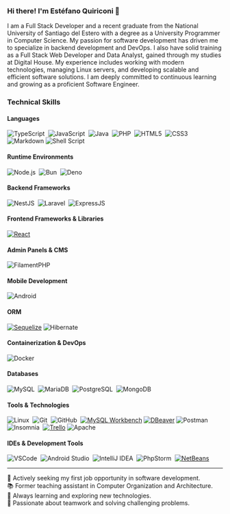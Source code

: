 ### Hi there! I'm Estéfano Quiriconi 👋  

I am a Full Stack Developer and a recent graduate from the National University of Santiago del Estero with a degree as a University Programmer in Computer Science. My passion for software development has driven me to specialize in backend development and DevOps. I also have solid training as a Full Stack Web Developer and Data Analyst, gained through my studies at Digital House. My experience includes working with modern technologies, managing Linux servers, and developing scalable and efficient software solutions. I am deeply committed to continuous learning and growing as a proficient Software Engineer.  

### **Technical Skills**

#### **Languages**

![TypeScript](https://img.shields.io/badge/TypeScript-007ACC?style=for-the-badge&logo=typescript&logoColor=white)&nbsp;
![JavaScript](https://img.shields.io/badge/JavaScript-F7DF1E?style=for-the-badge&logo=javascript&logoColor=black)&nbsp;
![Java](https://img.shields.io/badge/Java-ED8B00?style=for-the-badge&logo=openjdk&logoColor=white)&nbsp;
![PHP](https://img.shields.io/badge/PHP-777BB4?style=for-the-badge&logo=php&logoColor=white)&nbsp;
![HTML5](https://img.shields.io/badge/HTML5-E34F26?style=for-the-badge&logo=html5&logoColor=white)&nbsp;
![CSS3](https://img.shields.io/badge/CSS3-1572B6?style=for-the-badge&logo=css3&logoColor=white)&nbsp;
![Markdown](https://img.shields.io/badge/markdown-%23000000.svg?style=for-the-badge&logo=markdown&logoColor=white)
![Shell Script](https://img.shields.io/badge/Shell_Script-121011?style=for-the-badge&logo=gnu-bash&logoColor=white)&nbsp;

#### **Runtime Environments**

![Node.js](https://img.shields.io/badge/Node.js-43853D?style=for-the-badge&logo=node.js&logoColor=white)&nbsp;
![Bun](https://img.shields.io/badge/Bun-000000?style=for-the-badge&logo=bun&logoColor=white)&nbsp;
![Deno](https://img.shields.io/badge/Deno-464647?style=for-the-badge&logo=deno&logoColor=white)&nbsp;

#### **Backend Frameworks**
![NestJS](https://img.shields.io/badge/NestJS-E0234E?style=for-the-badge&logo=nestjs&logoColor=white)&nbsp;
![Laravel](https://img.shields.io/badge/Laravel-FF2D20?style=for-the-badge&logo=laravel&logoColor=white)&nbsp;
![ExpressJS](https://img.shields.io/badge/Express.js-000000?style=for-the-badge&logo=express&logoColor=white)&nbsp;

#### **Frontend Frameworks & Libraries**
[![React](https://img.shields.io/badge/React-61DAFB?style=for-the-badge&logo=react&logoColor=black)](https://reactjs.org/)

#### **Admin Panels & CMS**
![FilamentPHP](https://img.shields.io/badge/Filamentphp-FFB500?style=for-the-badge&logo=filament&logoColor=white)&nbsp;

#### **Mobile Development**
![Android](https://img.shields.io/badge/Android-3DDC84?style=for-the-badge&logo=android&logoColor=white)&nbsp;

#### **ORM**
[![Sequelize](https://img.shields.io/badge/Sequelize-52B0E7?style=for-the-badge&logo=sequelize&logoColor=white)](https://sequelize.org/)
![Hibernate](https://img.shields.io/badge/Hibernate-59666C?style=for-the-badge&logo=hibernate&logoColor=white)&nbsp;

#### **Containerization & DevOps**
![Docker](https://img.shields.io/badge/Docker-2496ED?style=for-the-badge&logo=docker&logoColor=white)&nbsp;

#### **Databases**

![MySQL](https://img.shields.io/badge/MySQL-005C84?style=for-the-badge&logo=mysql&logoColor=white)&nbsp;
![MariaDB](https://img.shields.io/badge/MariaDB-003545?style=for-the-badge&logo=mariadb&logoColor=white)&nbsp;
![PostgreSQL](https://img.shields.io/badge/PostgreSQL-316192?style=for-the-badge&logo=postgresql&logoColor=white)&nbsp;
![MongoDB](https://img.shields.io/badge/MongoDB-4EA94B?style=for-the-badge&logo=mongodb&logoColor=white)&nbsp;

#### **Tools & Technologies**

![Linux](https://img.shields.io/badge/Linux-FCC624?style=for-the-badge&logo=linux&logoColor=black)&nbsp;
![Git](https://img.shields.io/badge/GIT-E44C30?style=for-the-badge&logo=git&logoColor=white)&nbsp;
![GitHub](https://img.shields.io/badge/GitHub-100000?style=for-the-badge&logo=github&logoColor=white)&nbsp;
[![MySQL Workbench](https://img.shields.io/badge/MySQL_Workbench-00758F?style=for-the-badge&logo=mysql&logoColor=white)](https://dev.mysql.com/downloads/workbench/)
[![DBeaver](https://img.shields.io/badge/DBeaver-372923?style=for-the-badge&logo=dbeaver&logoColor=white)](https://dbeaver.io/)
![Postman](https://img.shields.io/badge/Postman-FF6C37?style=for-the-badge&logo=postman&logoColor=white)&nbsp;
![Insomnia](https://img.shields.io/badge/Insomnia-5849BE?style=for-the-badge&logo=insomnia&logoColor=white)&nbsp;
[![Trello](https://img.shields.io/badge/Trello-0079BF?style=for-the-badge&logo=trello&logoColor=white)](https://trello.com/)
![Apache](https://img.shields.io/badge/Apache-D22128?style=for-the-badge&logo=Apache&logoColor=white)&nbsp;

#### **IDEs & Development Tools**
![VSCode](https://img.shields.io/badge/Visual_Studio_Code-0078D4?style=for-the-badge&logo=visual-studio-code&logoColor=white)&nbsp;
![Android Studio](https://img.shields.io/badge/Android_Studio-3DDC84?style=for-the-badge&logo=android-studio&logoColor=white)&nbsp;
![IntelliJ IDEA](https://img.shields.io/badge/IntelliJ-000000?style=for-the-badge&logo=intellij-idea&logoColor=white)&nbsp;
![PhpStorm](https://img.shields.io/badge/PhpStorm-4D4D4D?style=for-the-badge&logo=phpstorm&logoColor=white)&nbsp;
[![NetBeans](https://img.shields.io/badge/NetBeans-1B6AC6?style=for-the-badge&logo=apache-netbeans-ide&logoColor=white)](https://netbeans.apache.org/)

---

💼 Actively seeking my first job opportunity in software development.  
📚 Former teaching assistant in Computer Organization and Architecture.  
🌱 Always learning and exploring new technologies.  
🤝 Passionate about teamwork and solving challenging problems.  
